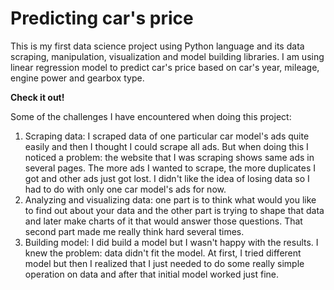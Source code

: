 # Predicting car's price

This is my first data science project using Python language and its data scraping, manipulation, visualization and model building libraries. I am using linear regression model to predict car's price based on car's year, mileage, engine power and gearbox type.

<strong>Check it out!</strong>

Some of the challenges I have encountered when doing this project:
<ol>
  <li>Scraping data: I scraped data of one particular car model's ads quite easily and then I thought I could scrape all ads. But when doing this I noticed a problem: the website that I was scraping shows same ads in several pages. The more ads I wanted to scrape, the more duplicates I got and other ads just got lost. I didn't like the idea of losing data so I had to do with only one car model's ads for now.</li>
  <li>Analyzing and visualizing data: one part is to think what would you like to find out about your data and the other part is trying to shape that data and later make charts of it that would answer those questions. That second part made me really think hard several times.</li>
  <li>Building model: I did build a model but I wasn't happy with the results. I knew the problem: data didn't fit the model. At first, I tried different model but then I realized that I just needed to do some really simple operation on data and after that initial model worked just fine.</li>
</ol>

